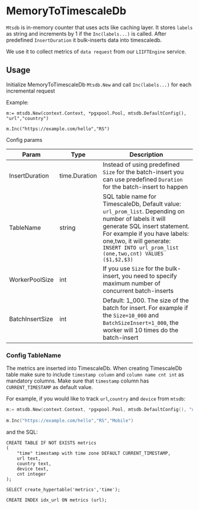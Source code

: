 # MemoryToTimescaleDb
`Mtsdb` is in-memory counter that uses acts like caching layer. It stores `labels` as string and increments by 1 if the `Inc(labels...)` is called.
After predefined `InsertDuration` it bulk-inserts data into timescaledb.

We use it to collect metrics of `data request` from our `LIIFTEngine` service.

## Usage
Initialize MemoryToTimescaleDb `Mtsdb.New` and call `Inc(labels...)` for each incremental request

Example:
```
m:= mtsdb.New(context.Context, *pgxpool.Pool, mtsdb.DefaultConfig(), "url","country")
	
m.Inc("https://example.com/hello","RS")
```

Config params

| Param           | Type          | Description                                                                                                                                                                                                                                                 |
|-----------------|---------------|-------------------------------------------------------------------------------------------------------------------------------------------------------------------------------------------------------------------------------------------------------------|
| InsertDuration  | time.Duration | Instead of using predefined `Size` for the batch-insert you can use predefined `Duration` for the batch-insert to happen                                                                                                                                    |
| TableName       | string        | SQL table name for TimescaleDb, Default value: `url_prom_list`. Depending on number of labels it will generate SQL insert statement. For example if you have labels: one,two, it will generate: `INSERT INTO url_prom_list (one,two,cnt) VALUES ($1,$2,$3)` |
| WorkerPoolSize  | int           | If you use `Size` for the bulk-insert, you need to specify maximum number of concurrent batch-inserts                                                                                                                                                       | 
| BatchInsertSize | int           | Default: 1_000. The size of the batch for insert. For example if the `Size=10_000` and `BatchSizeInsert=1_000`, the worker will 10 times do the batch-insert                                                                                                |

### Config TableName
The metrics are inserted into TimescaleDb. When creating TimescaleDb table make sure to include `timestamp column` 
and `column name cnt int` as mandatory columns. Make sure that `timestamp` column has `CURRENT_TIMESTAMP` as default value.

For example, if you would like to track `url`,`country` and `device` from `mtsdb`:
```go
m:= mtsdb.New(context.Context, *pgxpool.Pool, mtsdb.DefaultConfig(), "url","country","device")
	
m.Inc("https://example.com/hello","RS","Mobile")
```
and the SQL:
```postgresql
CREATE TABLE IF NOT EXISTS metrics
(
    "time" timestamp with time zone DEFAULT CURRENT_TIMESTAMP,
    url text,
    country text,
    device text,
    cnt integer
);

SELECT create_hypertable('metrics','time');

CREATE INDEX idx_url ON metrics (url);
```
